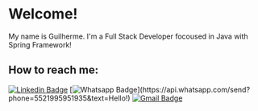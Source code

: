 # Welcome!
My name is Guilherme. I'm a Full Stack Developer focoused in Java with Spring Framework!

## How to reach me:

[![Linkedin Badge](https://img.shields.io/badge/-LinkedIn-blue?style=flat-square&logo=Linkedin&logoColor=white&link=https://www.linkedin.com/in/guilhermefocampos/)](https://www.linkedin.com/in/guilhermefocampos/)
[![Whatsapp Badge](https://img.shields.io/badge/-Whatsapp-4CA143?style=flat-square&labelColor=4CA143&logo=whatsapp&logoColor=white&link=https://api.whatsapp.com/send?phone=5521995951935&text=Hello!)](https://api.whatsapp.com/send?phone=5521995951935&text=Hello!)
[![Gmail Badge](https://img.shields.io/badge/-Gmail-c14438?style=flat-square&logo=Gmail&logoColor=white&link=mailto:guilhermefocampos@gmail.com)](mailto:guilhermefocampos@gmail.com)
